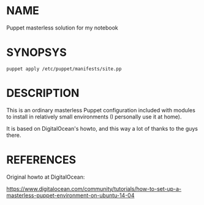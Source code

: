 # NAME

Puppet masterless solution for my notebook

# SYNOPSYS

`puppet apply /etc/puppet/manifests/site.pp`

# DESCRIPTION

This is an ordinary masterless Puppet configuration
included with modules to install in relatively small
environments (I personally use it at home).

It is based on DigitalOcean's howto, and this way a lot
of thanks to the guys there.

# REFERENCES

Original howto at DigitalOcean:

https://www.digitalocean.com/community/tutorials/how-to-set-up-a-masterless-puppet-environment-on-ubuntu-14-04
